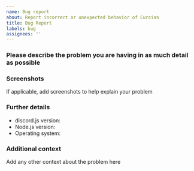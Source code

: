 ```yaml
---
name: Bug report
about: Report incorrect or unexpected behavior of Curcian
title: Bug Report
labels: bug
assignees: ''
---
```


### **Please describe the problem you are having in as much detail as possible**


### **Screenshots**

If applicable, add screenshots to help explain your problem

### **Further details**

- discord.js version:
- Node.js version:
- Operating system:

### **Additional context**
Add any other context about the problem here